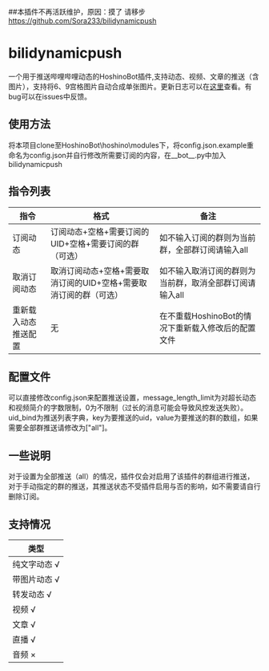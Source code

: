 ##本插件不再活跃维护，原因：摸了 请移步 https://github.com/Sora233/bilidynamicpush
# bilidynamicpush
一个用于推送哔哩哔哩动态的HoshinoBot插件,支持动态、视频、文章的推送（含图片），支持将6、9宫格图片自动合成单张图片。更新日志可以在[这里](https://github.com/ColdThunder11/bilidynamicpush/blob/main/UPDATE.md)查看。有bug可以在issues中反馈。   
## 使用方法
将本项目clone至HoshinoBot\hoshino\modules下，将config.json.example重命名为config.json并自行修改所需要订阅的内容，在__bot__.py中加入bilidynamicpush   
## 指令列表
| 指令 | 格式 | 备注 |
| ---------- | -------------- | -------------- |
| 订阅动态 | 订阅动态+空格+需要订阅的UID+空格+需要订阅的群（可选） | 如不输入订阅的群则为当前群，全部群订阅请输入all |
| 取消订阅动态 | 取消订阅动态+空格+需要取消订阅的UID+空格+需要取消订阅的群（可选） | 如不输入取消订阅的群则为当前群，取消全部群订阅请输入all |
| 重新载入动态推送配置 | 无 | 在不重载HoshinoBot的情况下重新载入修改后的配置文件 |
## 配置文件
可以直接修改config.json来配置推送设置，message_length_limit为对超长动态和视频简介的字数限制，0为不限制（过长的消息可能会导致风控发送失败）。uid_bind为推送列表字典，key为要推送的uid，value为要推送的群的数组，如果需要全部群推送请修改为\["all"\]。
## 一些说明
对于设置为全部推送（all）的情况，插件仅会对启用了该插件的群组进行推送，对于手动指定的群的推送，其推送状态不受插件启用与否的影响，如不需要请自行删除订阅。
## 支持情况
| 类型 |
| ----- |
| 纯文字动态 √ |
| 带图片动态 √ |
| 转发动态 √ |
| 视频 √ |
| 文章 √ |
| 直播 √ |
| 音频 × |

